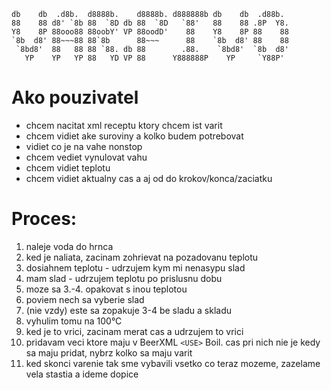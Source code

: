 ```
db    db  .d8b.  d8888b.    d8888b. d888888b db    db  .d88b.  
88    88 d8' `8b 88  `8D db 88  `8D   `88'   88    88 .8P  Y8. 
Y8    8P 88ooo88 88oobY' VP 88oodD'    88    Y8    8P 88    88 
`8b  d8' 88~~~88 88`8b      88~~~      88    `8b  d8' 88    88 
 `8bd8'  88   88 88 `88. db 88        .88.    `8bd8'  `8b  d8' 
   YP    YP   YP 88   YD VP 88      Y888888P    YP     `Y88P'  
```


# Ako pouzivatel
 - chcem nacitat xml receptu ktory chcem ist varit
 - chcem vidiet ake suroviny a kolko budem potrebovat
 - vidiet co je na vahe nonstop
 - chcem vediet vynulovat vahu
 - chcem vidiet teplotu
 - chcem vidiet aktualny cas a aj od do krokov/konca/zaciatku
 
 
 
# Proces:
 1. naleje voda do hrnca
 2. ked je naliata, zacinam zohrievat na pozadovanu teplotu
 3. dosiahnem teplotu - udrzujem kym mi nenasypu slad
 4. mam slad - udrzujem teplotu po prislusnu dobu
 5. moze sa 3.-4. opakovat s inou teplotou
 6. poviem nech sa vyberie slad
 7. (nie vzdy) este sa zopakuje 3-4 be sladu a skladu
 8. vyhulim tomu na 100°C
 9. ked je to vrici, zacinam merat cas a udrzujem to vrici
 10. pridavam veci ktore maju v BeerXML `<USE>` Boil. cas pri nich nie je kedy sa maju pridat, nybrz kolko sa maju varit
 11. ked skonci varenie tak sme vybavili vsetko co teraz mozeme, zazelame vela stastia a ideme dopice
 

